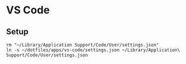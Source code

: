 # VS Code

## Setup

```
rm "~/Library/Application Support/Code/User/settings.json"
ln -s ~/dotfiles/apps/vs-code/settings.json ~/Library/Application\ Support/Code/User/settings.json
```

